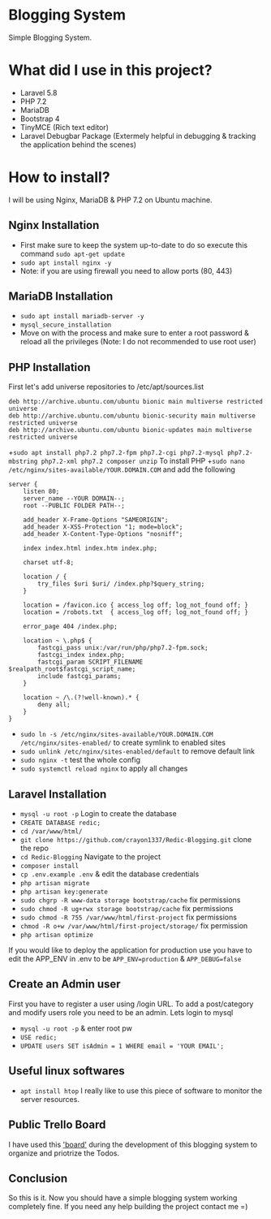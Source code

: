 # Blogging System
Simple Blogging System.

# What did I use in this project?
+ Laravel 5.8
+ PHP 7.2
+ MariaDB 
+ Bootstrap 4
+ TinyMCE (Rich text editor)
+ Laravel Debugbar Package (Extermely helpful in debugging & tracking the application behind the scenes)

# How to install?
I will be using Nginx, MariaDB & PHP 7.2 on Ubuntu machine.

## Nginx Installation 
+ First make sure to keep the system up-to-date to do so execute this command `sudo apt-get update`
+ `sudo apt install nginx -y` 
+ Note: if you are using firewall you need to allow ports (80, 443)

## MariaDB Installation
+ `sudo apt install mariadb-server -y`
+ `mysql_secure_installation`
+ Move on with the process and make sure to enter a root password & reload all the privileges (Note: I do not recommended to use root user)

## PHP Installation
First let's add universe repositories to /etc/apt/sources.list
```
deb http://archive.ubuntu.com/ubuntu bionic main multiverse restricted universe
deb http://archive.ubuntu.com/ubuntu bionic-security main multiverse restricted universe
deb http://archive.ubuntu.com/ubuntu bionic-updates main multiverse restricted universe
```
+`sudo apt install php7.2 php7.2-fpm php7.2-cgi php7.2-mysql php7.2-mbstring php7.2-xml php7.2 composer unzip` To install PHP
+`sudo nano /etc/nginx/sites-available/YOUR.DOMAIN.COM` and add the following
```
server {
    listen 80;
    server_name --YOUR DOMAIN--;
    root --PUBLIC FOLDER PATH--;

    add_header X-Frame-Options "SAMEORIGIN";
    add_header X-XSS-Protection "1; mode=block";
    add_header X-Content-Type-Options "nosniff";

    index index.html index.htm index.php;

    charset utf-8;

    location / {
        try_files $uri $uri/ /index.php?$query_string;
    }

    location = /favicon.ico { access_log off; log_not_found off; }
    location = /robots.txt  { access_log off; log_not_found off; }

    error_page 404 /index.php;

    location ~ \.php$ {
        fastcgi_pass unix:/var/run/php/php7.2-fpm.sock;
        fastcgi_index index.php;
        fastcgi_param SCRIPT_FILENAME $realpath_root$fastcgi_script_name;
        include fastcgi_params;
    }

    location ~ /\.(?!well-known).* {
        deny all;
    }
}
```
+ `sudo ln -s /etc/nginx/sites-available/YOUR.DOMAIN.COM /etc/nginx/sites-enabled/` to create symlink to enabled sites
+ `sudo unlink /etc/nginx/sites-enabled/default` to remove default link
+ `sudo nginx -t` test the whole config
+ `sudo systemctl reload nginx` to apply all changes

## Laravel Installation
+ `mysql -u root -p` Login to create the database
+ `CREATE DATABASE redic;`
+ `cd /var/www/html/`
+ `git clone https://github.com/crayon1337/Redic-Blogging.git` clone the repo
+ `cd Redic-Blogging` Navigate to the project
+ `composer install`
+ `cp .env.example .env` & edit the database credentials
+ `php artisan migrate`
+ `php artisan key:generate`
+ `sudo chgrp -R www-data storage bootstrap/cache` fix permissions
+ `sudo chmod -R ug+rwx storage bootstrap/cache` fix permissions
+ `sudo chmod -R 755 /var/www/html/first-project` fix permissions
+ `chmod -R o+w /var/www/html/first-project/storage/` fix permission
+ `php artisan optimize`

If you would like to deploy the application for production use you have to edit the APP_ENV in .env to be ``APP_ENV=production`` & ``APP_DEBUG=false``

## Create an Admin user
First you have to register a user using /login URL.
To add a post/category and modify users role you need to be an admin. Lets login to mysql
+ `mysql -u root -p` & enter root pw
+ `USE redic;`
+ `UPDATE users SET isAdmin = 1 WHERE email = 'YOUR EMAIL';`


## Useful linux softwares
+ `apt install htop` I really like to use this piece of software to monitor the server resources.

## Public Trello Board
I have used this ['board'](https://trello.com/b/S5arAs6y) during the development of this blogging system to organize and priotrize the Todos.

## Conclusion
So this is it. Now you should have a simple blogging system working completely fine. If you need any help building the project contact me =)
